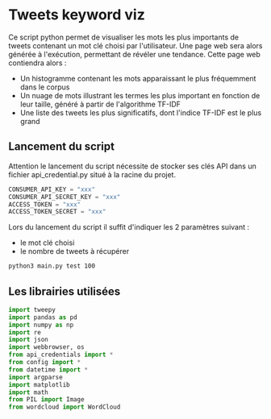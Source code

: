# Tweets keyword viz

Ce script python permet de visualiser les mots les plus importants de tweets contenant un mot clé choisi par l'utilisateur. Une page web sera alors générée à l'exécution, permettant de révéler une tendance.
Cette page web contiendra alors :
* Un histogramme contenant les mots apparaissant le plus fréquemment dans le corpus
* Un nuage de mots illustrant les termes les plus important en fonction de leur taille, généré à partir de l'algorithme TF-IDF
* Une liste des tweets les plus significatifs, dont l'indice TF-IDF est le plus grand

## Lancement du script

Attention le lancement du script nécessite de stocker ses clés API dans un fichier api_credential.py situé à la racine du projet.

```python
CONSUMER_API_KEY = "xxx"
CONSUMER_API_SECRET_KEY = "xxx"
ACCESS_TOKEN = "xxx"
ACCESS_TOKEN_SECRET = "xxx"
```

Lors du lancement du script il suffit d'indiquer les 2 paramètres suivant :
* le mot clé choisi
* le nombre de tweets à récupérer

```bash
python3 main.py test 100
```

## Les librairies utilisées

```python
import tweepy
import pandas as pd
import numpy as np
import re
import json
import webbrowser, os
from api_credentials import *
from config import *
from datetime import *
import argparse
import matplotlib
import math
from PIL import Image
from wordcloud import WordCloud
```
